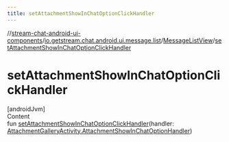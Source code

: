 ```yaml
---
title: setAttachmentShowInChatOptionClickHandler
---
```

//[stream-chat-android-ui-components](../../../index.md)/[io.getstream.chat.android.ui.message.list](../index.md)/[MessageListView](index.md)/[setAttachmentShowInChatOptionClickHandler](setAttachmentShowInChatOptionClickHandler.md)



# setAttachmentShowInChatOptionClickHandler  
[androidJvm]  
Content  
fun [setAttachmentShowInChatOptionClickHandler](setAttachmentShowInChatOptionClickHandler.md)(handler: [AttachmentGalleryActivity.AttachmentShowInChatOptionHandler](../../io.getstream.chat.android.ui.gallery/AttachmentGalleryActivity/AttachmentShowInChatOptionHandler/index.md))  



